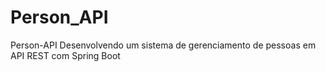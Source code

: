 # Person_API
Person-API Desenvolvendo um sistema de gerenciamento de pessoas em API REST com Spring Boot
